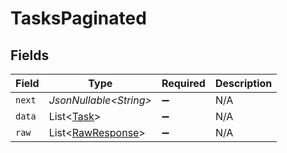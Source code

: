# TasksPaginated


## Fields

| Field                                                        | Type                                                         | Required                                                     | Description                                                  |
| ------------------------------------------------------------ | ------------------------------------------------------------ | ------------------------------------------------------------ | ------------------------------------------------------------ |
| `next`                                                       | *JsonNullable\<String>*                                      | :heavy_minus_sign:                                           | N/A                                                          |
| `data`                                                       | List\<[Task](../../models/components/Task.md)>               | :heavy_minus_sign:                                           | N/A                                                          |
| `raw`                                                        | List\<[RawResponse](../../models/components/RawResponse.md)> | :heavy_minus_sign:                                           | N/A                                                          |